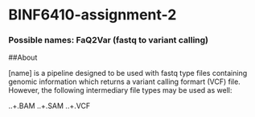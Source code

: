 # BINF6410-assignment-2
### Possible names: FaQ2Var (fastq to variant calling)

##About

[name] is a pipeline designed to be used with fastq type files containing genomic information which returns a variant calling formart (VCF) file. However, the following intermediary file types may be used as well:

..+.BAM
..+.SAM
..+.VCF
